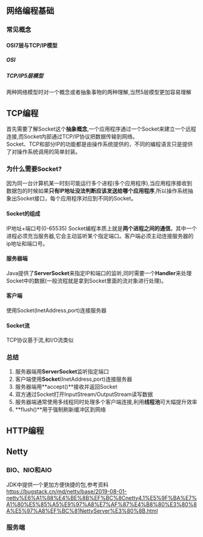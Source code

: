 ## 网络编程基础
### 常见概念
#### OSI7层与TCP/IP模型
##### OSI
##### TCP/IP5层模型
两种网络模型时对一个概念或者抽象事物的两种理解,当然5层模型更加容易理解
## TCP编程
首先需要了解Socket这个**抽象概念**,一个应用程序通过一个Socket来建立一个远程连接,而Socket内部通过TCP/IP协议把数据传输到网络。   
Socket、TCP和部分IP的功能都是由操作系统提供的，不同的编程语言只是提供了对操作系统调用的简单封装。
### 为什么需要Socket?
因为同一台计算机某一时刻可能运行多个进程(多个应用程序),当应用程序接收到数据包的时候如果**只有IP地址没法判断应该发送给哪个应用程序**,所以操作系统抽象出Socket接口，每个应用程序对应到不同的Socket。
#### Socket的组成
IP地址+端口号(0-65535)
Socket编程本质上就是**两个进程之间的通信**。其中一个进程必须充当服务器,它会主动监听某个指定端口。客户端必须主动连接服务器的ip地址和端口号。
#### 服务器端
Java提供了**ServerSocket**来指定IP和端口的监听,同时需要一个**Handler**来处理Socket中的数据(一般流程就是拿到Socket里面的流对象进行处理)。  
#### 客户端
使用Socket(InetAddress,port)连接服务器
#### Socket流
TCP协议基于流,和I/O流类似
### 总结
1. 服务器端用**ServerSocket**监听指定端口  
2. 客户端使用**Socket**(InetAddress,port)连接服务器  
3. 服务器端用**accept()**接收并返回Socket  
4. 双方通过Socket打开InputStream/OutputStream读写数据  
5. 服务器端通常使用多线程同时处理多个客户端连接,利用**线程池**可大幅提升效率
6. **flush()**用于强制刷新缓冲区到网络
## HTTP编程
## Netty
### BIO、NIO和AIO
JDK中提供一个更加方便快捷的包,参考资料
https://bugstack.cn/md/netty/base/2019-08-01-netty%E6%A1%88%E4%BE%8B%EF%BC%8Cnetty4.1%E5%9F%BA%E7%A1%80%E5%85%A5%E9%97%A8%E7%AF%87%E4%B8%80%E3%80%8A%E5%97%A8%EF%BC%81NettyServer%E3%80%8B.html
### 服务端
### 
